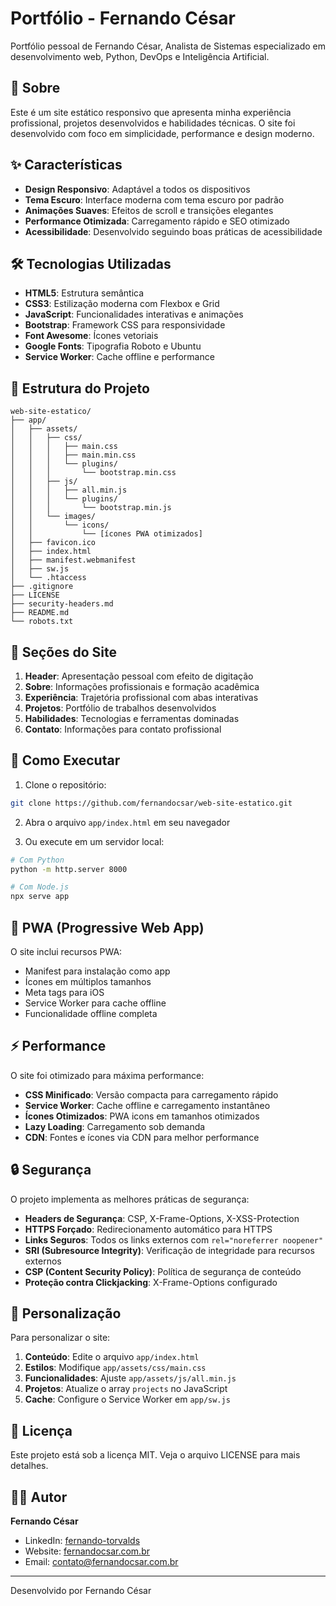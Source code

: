 # Portfólio - Fernando César

Portfólio pessoal de Fernando César, Analista de Sistemas especializado em desenvolvimento web, Python, DevOps e Inteligência Artificial.

## 🚀 Sobre

Este é um site estático responsivo que apresenta minha experiência profissional, projetos desenvolvidos e habilidades técnicas. O site foi desenvolvido com foco em simplicidade, performance e design moderno.

## ✨ Características

- **Design Responsivo**: Adaptável a todos os dispositivos
- **Tema Escuro**: Interface moderna com tema escuro por padrão
- **Animações Suaves**: Efeitos de scroll e transições elegantes
- **Performance Otimizada**: Carregamento rápido e SEO otimizado
- **Acessibilidade**: Desenvolvido seguindo boas práticas de acessibilidade

## 🛠️ Tecnologias Utilizadas

- **HTML5**: Estrutura semântica
- **CSS3**: Estilização moderna com Flexbox e Grid
- **JavaScript**: Funcionalidades interativas e animações
- **Bootstrap**: Framework CSS para responsividade
- **Font Awesome**: Ícones vetoriais
- **Google Fonts**: Tipografia Roboto e Ubuntu
- **Service Worker**: Cache offline e performance

## 📁 Estrutura do Projeto

```
web-site-estatico/
├── app/
│   ├── assets/
│   │   ├── css/
│   │   │   ├── main.css
│   │   │   ├── main.min.css
│   │   │   └── plugins/
│   │   │       └── bootstrap.min.css
│   │   ├── js/
│   │   │   ├── all.min.js
│   │   │   └── plugins/
│   │   │       └── bootstrap.min.js
│   │   └── images/
│   │       └── icons/
│   │           └── [ícones PWA otimizados]
│   ├── favicon.ico
│   ├── index.html
│   ├── manifest.webmanifest
│   ├── sw.js
│   └── .htaccess
├── .gitignore
├── LICENSE
├── security-headers.md
├── README.md
└── robots.txt
```

## 🎯 Seções do Site

1. **Header**: Apresentação pessoal com efeito de digitação
2. **Sobre**: Informações profissionais e formação acadêmica
3. **Experiência**: Trajetória profissional com abas interativas
4. **Projetos**: Portfólio de trabalhos desenvolvidos
5. **Habilidades**: Tecnologias e ferramentas dominadas
6. **Contato**: Informações para contato profissional

## 🚀 Como Executar

1. Clone o repositório:
```bash
git clone https://github.com/fernandocsar/web-site-estatico.git
```

2. Abra o arquivo `app/index.html` em seu navegador

3. Ou execute em um servidor local:
```bash
# Com Python
python -m http.server 8000

# Com Node.js
npx serve app
```

## 📱 PWA (Progressive Web App)

O site inclui recursos PWA:
- Manifest para instalação como app
- Ícones em múltiplos tamanhos
- Meta tags para iOS
- Service Worker para cache offline
- Funcionalidade offline completa

## ⚡ Performance

O site foi otimizado para máxima performance:

- **CSS Minificado**: Versão compacta para carregamento rápido
- **Service Worker**: Cache offline e carregamento instantâneo
- **Ícones Otimizados**: PWA icons em tamanhos otimizados
- **Lazy Loading**: Carregamento sob demanda
- **CDN**: Fontes e ícones via CDN para melhor performance

## 🔒 Segurança

O projeto implementa as melhores práticas de segurança:

- **Headers de Segurança**: CSP, X-Frame-Options, X-XSS-Protection
- **HTTPS Forçado**: Redirecionamento automático para HTTPS
- **Links Seguros**: Todos os links externos com `rel="noreferrer noopener"`
- **SRI (Subresource Integrity)**: Verificação de integridade para recursos externos
- **CSP (Content Security Policy)**: Política de segurança de conteúdo
- **Proteção contra Clickjacking**: X-Frame-Options configurado

## 🎨 Personalização

Para personalizar o site:

1. **Conteúdo**: Edite o arquivo `app/index.html`
2. **Estilos**: Modifique `app/assets/css/main.css`
3. **Funcionalidades**: Ajuste `app/assets/js/all.min.js`
4. **Projetos**: Atualize o array `projects` no JavaScript
5. **Cache**: Configure o Service Worker em `app/sw.js`

## 📄 Licença

Este projeto está sob a licença MIT. Veja o arquivo LICENSE para mais detalhes.

## 👨‍💻 Autor

**Fernando César**
- LinkedIn: [fernando-torvalds](https://www.linkedin.com/in/fernando-torvalds/)
- Website: [fernandocsar.com.br](https://fernandocsar.com.br/)
- Email: contato@fernandocsar.com.br

---

Desenvolvido por Fernando César